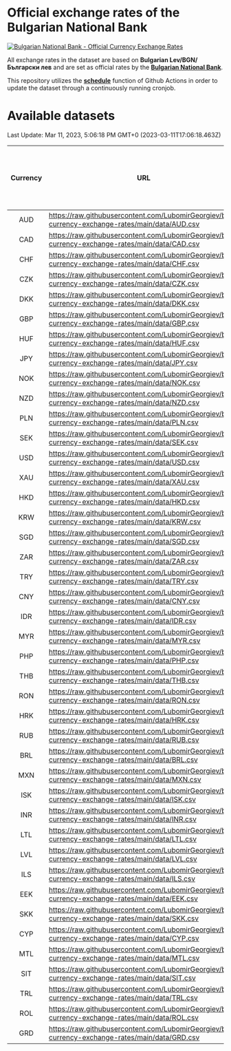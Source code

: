 # Official exchange rates of the Bulgarian National Bank

[![Bulgarian National Bank - Official Currency Exchange Rates](https://github.com/LubomirGeorgiev/bnb-currency-exchange-rates/actions/workflows/update-rates.yml/badge.svg?branch=main)](https://github.com/LubomirGeorgiev/bnb-currency-exchange-rates/actions/workflows/update-rates.yml)

All exchange rates in the dataset are based on **Bulgarian Lev/BGN/Български лев** and are set as official rates by the [**Bulgarian National Bank**](https://www.bnb.bg/Statistics/StExternalSector/StExchangeRates/StERForeignCurrencies/index.htm?toLang=_EN).

This repository utilizes the [**schedule**](https://docs.github.com/en/actions/reference/events-that-trigger-workflows) function of Github Actions in order to update the dataset through a continuously running cronjob.

# Available datasets

<!-- START LINKS (DO NOT EVER FU*ING DELETE THIS COMMENT FOR THE LOVE OF YOUR LIFE!!! IF YOU ARE CURIOS HOW IT WORKS, YOU CAN HAVE A LOOK AT ./src/updateReadme.ts) -->

Last Update: Mar 11, 2023, 5:06:18 PM GMT+0 (2023-03-11T17:06:18.463Z)

| Currency | URL                                                                                             | Number of records | Number of missing days that were filled in |
| :------: | ----------------------------------------------------------------------------------------------- | :---------------: | :----------------------------------------: |
|   AUD    | https://raw.githubusercontent.com/LubomirGeorgiev/bnb-currency-exchange-rates/main/data/AUD.csv |       8432        |                    2605                    |
|   CAD    | https://raw.githubusercontent.com/LubomirGeorgiev/bnb-currency-exchange-rates/main/data/CAD.csv |       8432        |                    2605                    |
|   CHF    | https://raw.githubusercontent.com/LubomirGeorgiev/bnb-currency-exchange-rates/main/data/CHF.csv |       8432        |                    2605                    |
|   CZK    | https://raw.githubusercontent.com/LubomirGeorgiev/bnb-currency-exchange-rates/main/data/CZK.csv |       8432        |                    2605                    |
|   DKK    | https://raw.githubusercontent.com/LubomirGeorgiev/bnb-currency-exchange-rates/main/data/DKK.csv |       8432        |                    2605                    |
|   GBP    | https://raw.githubusercontent.com/LubomirGeorgiev/bnb-currency-exchange-rates/main/data/GBP.csv |       8432        |                    2605                    |
|   HUF    | https://raw.githubusercontent.com/LubomirGeorgiev/bnb-currency-exchange-rates/main/data/HUF.csv |       8432        |                    2605                    |
|   JPY    | https://raw.githubusercontent.com/LubomirGeorgiev/bnb-currency-exchange-rates/main/data/JPY.csv |       8432        |                    2605                    |
|   NOK    | https://raw.githubusercontent.com/LubomirGeorgiev/bnb-currency-exchange-rates/main/data/NOK.csv |       8432        |                    2605                    |
|   NZD    | https://raw.githubusercontent.com/LubomirGeorgiev/bnb-currency-exchange-rates/main/data/NZD.csv |       8432        |                    2605                    |
|   PLN    | https://raw.githubusercontent.com/LubomirGeorgiev/bnb-currency-exchange-rates/main/data/PLN.csv |       8432        |                    2605                    |
|   SEK    | https://raw.githubusercontent.com/LubomirGeorgiev/bnb-currency-exchange-rates/main/data/SEK.csv |       8432        |                    2605                    |
|   USD    | https://raw.githubusercontent.com/LubomirGeorgiev/bnb-currency-exchange-rates/main/data/USD.csv |       8432        |                    2605                    |
|   XAU    | https://raw.githubusercontent.com/LubomirGeorgiev/bnb-currency-exchange-rates/main/data/XAU.csv |       8432        |                    2607                    |
|   HKD    | https://raw.githubusercontent.com/LubomirGeorgiev/bnb-currency-exchange-rates/main/data/HKD.csv |       8132        |                    2516                    |
|   KRW    | https://raw.githubusercontent.com/LubomirGeorgiev/bnb-currency-exchange-rates/main/data/KRW.csv |       8132        |                    2516                    |
|   SGD    | https://raw.githubusercontent.com/LubomirGeorgiev/bnb-currency-exchange-rates/main/data/SGD.csv |       8132        |                    2516                    |
|   ZAR    | https://raw.githubusercontent.com/LubomirGeorgiev/bnb-currency-exchange-rates/main/data/ZAR.csv |       8132        |                    2516                    |
|   TRY    | https://raw.githubusercontent.com/LubomirGeorgiev/bnb-currency-exchange-rates/main/data/TRY.csv |       6614        |                    2046                    |
|   CNY    | https://raw.githubusercontent.com/LubomirGeorgiev/bnb-currency-exchange-rates/main/data/CNY.csv |       6494        |                    2010                    |
|   IDR    | https://raw.githubusercontent.com/LubomirGeorgiev/bnb-currency-exchange-rates/main/data/IDR.csv |       6494        |                    2010                    |
|   MYR    | https://raw.githubusercontent.com/LubomirGeorgiev/bnb-currency-exchange-rates/main/data/MYR.csv |       6494        |                    2010                    |
|   PHP    | https://raw.githubusercontent.com/LubomirGeorgiev/bnb-currency-exchange-rates/main/data/PHP.csv |       6494        |                    2010                    |
|   THB    | https://raw.githubusercontent.com/LubomirGeorgiev/bnb-currency-exchange-rates/main/data/THB.csv |       6494        |                    2010                    |
|   RON    | https://raw.githubusercontent.com/LubomirGeorgiev/bnb-currency-exchange-rates/main/data/RON.csv |       6437        |                    1994                    |
|   HRK    | https://raw.githubusercontent.com/LubomirGeorgiev/bnb-currency-exchange-rates/main/data/HRK.csv |       6424        |                    1988                    |
|   RUB    | https://raw.githubusercontent.com/LubomirGeorgiev/bnb-currency-exchange-rates/main/data/RUB.csv |       6120        |                    1891                    |
|   BRL    | https://raw.githubusercontent.com/LubomirGeorgiev/bnb-currency-exchange-rates/main/data/BRL.csv |       5523        |                    1712                    |
|   MXN    | https://raw.githubusercontent.com/LubomirGeorgiev/bnb-currency-exchange-rates/main/data/MXN.csv |       5523        |                    1712                    |
|   ISK    | https://raw.githubusercontent.com/LubomirGeorgiev/bnb-currency-exchange-rates/main/data/ISK.csv |       5436        |                    1687                    |
|   INR    | https://raw.githubusercontent.com/LubomirGeorgiev/bnb-currency-exchange-rates/main/data/INR.csv |       5154        |                    1596                    |
|   LTL    | https://raw.githubusercontent.com/LubomirGeorgiev/bnb-currency-exchange-rates/main/data/LTL.csv |       5148        |                    1577                    |
|   LVL    | https://raw.githubusercontent.com/LubomirGeorgiev/bnb-currency-exchange-rates/main/data/LVL.csv |       4785        |                    1465                    |
|   ILS    | https://raw.githubusercontent.com/LubomirGeorgiev/bnb-currency-exchange-rates/main/data/ILS.csv |       4430        |                    1377                    |
|   EEK    | https://raw.githubusercontent.com/LubomirGeorgiev/bnb-currency-exchange-rates/main/data/EEK.csv |       3999        |                    1225                    |
|   SKK    | https://raw.githubusercontent.com/LubomirGeorgiev/bnb-currency-exchange-rates/main/data/SKK.csv |       2973        |                    915                     |
|   CYP    | https://raw.githubusercontent.com/LubomirGeorgiev/bnb-currency-exchange-rates/main/data/CYP.csv |       2905        |                    889                     |
|   MTL    | https://raw.githubusercontent.com/LubomirGeorgiev/bnb-currency-exchange-rates/main/data/MTL.csv |       2605        |                    800                     |
|   SIT    | https://raw.githubusercontent.com/LubomirGeorgiev/bnb-currency-exchange-rates/main/data/SIT.csv |       2542        |                    778                     |
|   TRL    | https://raw.githubusercontent.com/LubomirGeorgiev/bnb-currency-exchange-rates/main/data/TRL.csv |       1816        |                    557                     |
|   ROL    | https://raw.githubusercontent.com/LubomirGeorgiev/bnb-currency-exchange-rates/main/data/ROL.csv |       1695        |                    522                     |
|   GRD    | https://raw.githubusercontent.com/LubomirGeorgiev/bnb-currency-exchange-rates/main/data/GRD.csv |        357        |                    105                     |

<!-- END LINKS (DO NOT EVER FU*ING DELETE THIS COMMENT FOR THE LOVE OF YOUR LIFE!!! IF YOU ARE CURIOS HOW IT WORKS, YOU CAN HAVE A LOOK AT ./src/updateReadme.ts) -->
